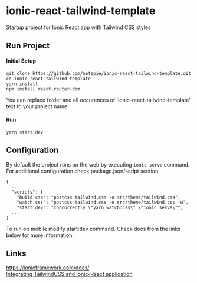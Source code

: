 # ionic-react-tailwind-template
Startup project for Ionic React app with Tailwind CSS styles

## Run Project

#### Initial Setup
```
git clone https://github.com/netspie/ionic-react-tailwind-template.git
cd ionic-react-tailwind-template
yarn install
npm install react-router-dom
```

You can replace folder and all occurences of 'ionic-react-tailwind-template' text to your project name.

#### Run
```
yarn start:dev
```

## Configuration

By default the project runs on the web by executing `ionic serve` command.
For additional configuration check package.json/script section
```
{
  ...
  "scripts": {
    "build:css": "postcss tailwind.css -o src/theme/tailwind.css",
    "watch:css": "postcss tailwind.css -o src/theme/tailwind.css -w",
    "start:dev": "concurrently \"yarn watch:css\" \"ionic serve\"",
  ...
}
```

To run on mobile modify start:dev command. Check docs from the links below for more information. 

## Links

https://ionicframework.com/docs/  
[Integrating TailwindCSS and Ionic-React application](https://medium.com/@meeky.ae/integrating-tailwindcss-and-ionic-react-application-c038b95af704#:~:text=To%20integrate%20tailwindCSS%20into%20an,ionic%20app%20that%20uses%20capacitor.&text=Then%20we%20can%20create%20a,ionic%2Dreact%20project%20using%20capacitor.)
